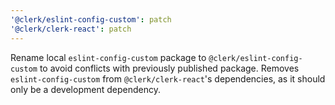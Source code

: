```yaml
---
'@clerk/eslint-config-custom': patch
'@clerk/clerk-react': patch
---
```


Rename local `eslint-config-custom` package to `@clerk/eslint-config-custom` to avoid conflicts with previously published package. Removes `eslint-config-custom` from `@clerk/clerk-react`'s dependencies, as it should only be a development dependency.
